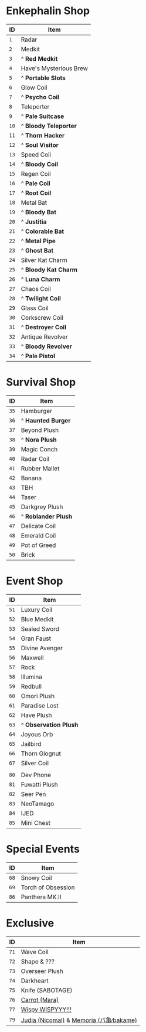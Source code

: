 ﻿# Enkephalin Shop
| ID | Item |
| - | - |
| `1` | Radar
| `2` | Medkit
| `3` | ^ **Red Medkit**
| `4` | Have's Mysterious Brew
| `5` | ^ **Portable Slots**
| `6` | Glow Coil
| `7` | ^ **Psycho Coil**
| `8` | Teleporter
| `9` |  ^ **Pale Suitcase**
| `10` | ^ **Bloody Teleporter**
| `11` | ^ **Thorn Hacker**
| `12` | ^ **Soul Visitor**
| `13` | Speed Coil
| `14` | ^ **Bloody Coil**
| `15` | Regen Coil
| `16` | ^ **Pale Coil**
| `17` | ^ **Root Coil**
| `18` | Metal Bat
| `19` | ^ **Bloody Bat**
| `20` | ^ **Justitia**
| `21` | ^ **Colorable Bat**
| `22` | ^ **Metal Pipe**
| `23` | ^ **Ghost Bat**
| `24` | Silver Kat Charm
| `25` | ^ **Bloody Kat Charm**
| `26` | ^ **Luna Charm**
| `27` | Chaos Coil
| `28` | ^ **Twilight Coil**
| `29` | Glass Coil
| `30` | Corkscrew Coil
| `31` | ^ **Destroyer Coil**
| `32` | Antique Revolver
| `33` | ^ **Bloody Revolver**
| `34` | ^ **Pale Pistol**


# Survival Shop
| ID | Item |
| - | - |
| `35` | Hamburger
| `36` | ^ **Haunted Burger**
| `37` | Beyond Plush
| `38` | ^ **Nora Plush**
| `39` | Magic Conch
| `40` | Radar Coil
| `41` | Rubber Mallet
| `42` | Banana
| `43` | TBH
| `44` | Taser
| `45` | Darkgrey Plush
| `46` | ^ **Roblander Plush**
| `47` | Delicate Coil
| `48` | Emerald Coil
| `49` | Pot of Greed
| `50` | Brick


# Event Shop
| ID | Item |
| - | - |
| `51` | Luxury Coil
| `52` | Blue Medkit
| `53` | Sealed Sword
| `54` | Gran Faust
| `55` | Divine Avenger
| `56` | Maxwell
| `57` | Rock
| `58` | Illumina
| `59` | Redbull
| `60` | Omori Plush
| `61` | Paradise Lost
| `62` | Have Plush
| `63` | ^ **Observation Plush**
| `64` | Joyous Orb
| `65` | Jailbird
| `66` | Thorn Glognut
| `67` | Silver Coil
| | |
| `80` | Dev Phone
| `81` | Fuwatti Plush
| `82` | Seer Pen
| `83` | NeoTamago
| `84` | IJED
| `85` | Mini Chest

# Special Events
| ID | Item |
| - | - |
| `68` | Snowy Coil
| `69` | Torch of Obsession
| `86` | Panthera MK.II

# Exclusive
| ID | Item |
| - | - |
| `71` | Wave Coil
| `72` | Shape & ???
| `73` | Overseer Plush
| `74` | Darkheart
| `75` | Knife (SABOTAGE)
| `76` | [Carrot (Mara)](https://terror.moe/items/carrot)
| `77` | [Wispy WISPYYY!!!](https://terror.moe/items/wispy_plush)
| `79` | [Judia (Nicomal)](https://terror.moe/items/judia) & [Memoria (バ亀⁄bakame)](https://terror.moe/items/memoria)